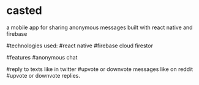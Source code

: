 # casted
a mobile app for sharing anonymous messages built with react native and firebase

#technologies used:
#react native
#firebase cloud firestor

#features
#anonymous chat

#reply to texts like in twitter
#upvote or downvote messages like on reddit
#upvote or downvote replies.
